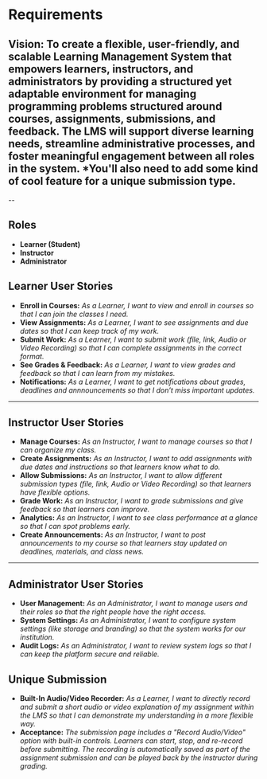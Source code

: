 # Requirements

## Vision: To create a flexible, user-friendly, and scalable Learning Management System that empowers learners, instructors, and administrators by providing a structured yet adaptable environment for managing programming problems structured around courses, assignments, submissions, and feedback. The LMS will support diverse learning needs, streamline administrative processes, and foster meaningful engagement between all roles in the system. *You'll also need to add some kind of cool feature for a unique submission type. 

-- 

## Roles
 - **Learner (Student)**
 - **Instructor**
 - **Administrator**

## Learner User Stories
- **Enroll in Courses:** *As a Learner, I want to view and enroll in courses so that I can join the classes I need.*  
- **View Assignments:** *As a Learner, I want to see assignments and due dates so that I can keep track of my work.*  
- **Submit Work:** *As a Learner, I want to submit work (file, link, Audio or Video Recording) so that I can complete assignments in the correct format.*  
- **See Grades & Feedback:** *As a Learner, I want to view grades and feedback so that I can learn from my mistakes.*  
- **Notifications:** *As a Learner, I want to get notifications about grades, deadlines and annnouncements so that I don’t miss important updates.*  

---

## Instructor User Stories
- **Manage Courses:** *As an Instructor, I want to manage courses so that I can organize my class.*  
- **Create Assignments:** *As an Instructor, I want to add assignments with due dates and instructions so that learners know what to do.*  
- **Allow Submissions:** *As an Instructor, I want to allow different submission types (file, link, Audio or Video Recording) so that learners have flexible options.*  
- **Grade Work:** *As an Instructor, I want to grade submissions and give feedback so that learners can improve.*  
- **Analytics:** *As an Instructor, I want to see class performance at a glance so that I can spot problems early.*  
- **Create Announcements:** *As an Instructor, I want to post announcements to my course so that learners stay updated on deadlines, materials, and class news.*  

---

## Administrator User Stories
- **User Management:** *As an Administrator, I want to manage users and their roles so that the right people have the right access.*  
- **System Settings:** *As an Administrator, I want to configure system settings (like storage and branding) so that the system works for our institution.*  
- **Audit Logs:** *As an Administrator, I want to review system logs so that I can keep the platform secure and reliable.*  

## Unique Submission
- **Built-In Audio/Video Recorder:** *As a Learner, I want to directly record and submit a short audio or video explanation of my assignment within the LMS so that I can demonstrate my understanding in a more flexible way.*  
- **Acceptance:** *The submission page includes a "Record Audio/Video" option with built-in controls. Learners can start, stop, and re-record before submitting. The recording is automatically saved as part of the assignment submission and can be played back by the instructor during grading.*  
